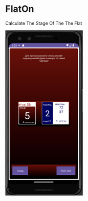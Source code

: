 # FlatOn
Calculate The Stage Of The The Flat

<img src="./README_FILES/main_activity.png" width="242px" height="514px">